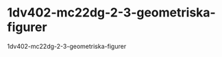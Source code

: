 1dv402-mc22dg-2-3-geometriska-figurer
=====================================

1dv402-mc22dg-2-3-geometriska-figurer

